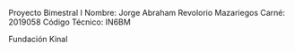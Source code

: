 Proyecto Bimestral I
Nombre: Jorge Abraham Revolorio Mazariegos
Carné: 2019058
Código Técnico: IN6BM

Fundación Kinal